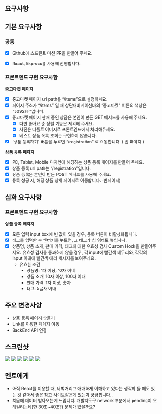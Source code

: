 ## 요구사항

## 기본 요구사항

### 공통

- [x] Github에 스프린트 미션 PR을 만들어 주세요.

- [x] React, Express를 사용해 진행합니다.

### 프론트엔드 구현 요구사항

**중고마켓 페이지**

- [x] 중고마켓 페이지 url path를 “/items”으로 설정하세요.
- [x] 페이지 주소가 “/items” 일 때 상단내비게이션바의 “중고마켓" 버튼의 색상은 “3692FF”입니다.
- [x] 중고마켓 페이지 판매 중인 상품은 본인이 만든 GET 메서드를 사용해 주세요.
  - [x] 다만 좋아요 순 정렬 기능은 제외해 주세요.
  - [x] 사진은 디폴트 이미지로 프론트엔드에서 처리해주세요.
  - [x] 베스트 상품 목록 조회는 구현하지 않습니다.
- [x] '상품 등록하기' 버튼을 누르면 “/registration” 로 이동합니다. ( 빈 페이지 )

**상품 등록 페이지**

- [x] PC, Tablet, Mobile 디자인에 해당하는 상품 등록 페이지를 만들어 주세요.
- [x] 상품 등록 url path는 “/registration”입니다.
- [x] 상품 등록은 본인이 만든 POST 메서드를 사용해 주세요.
- [x] 등록 성공 시, 해당 상품 상세 페이지로 이동합니다. (빈페이지)

## 심화 요구사항

### 프론트엔드 구현 요구사항

**상품 등록 페이지**

- [x] 모든 입력 input box에 빈 값이 있을 경우, 등록 버튼이 비활성화됩니다.
- [x] 태그를 입력한 후 엔터키를 누르면, 그 태그가 칩 형태로 쌓입니다.
- [x] 상품명, 상품 소개, 판매 가격, 태그에 대한 유효성 검사 Custom Hook을 만들어주세요. 유효성 검사를 통과하지 않을 경우, 각 input에 빨간색 테두리와, 각각의 Input 아래에 빨간색 에러 메시지를 보여주세요.
  - 유효한 조건
    - 상품명: 1자 이상, 10자 이내
    - 상품 소개: 10자 이상, 100자 이내
    - 판매 가격: 1자 이상, 숫자
    - 태그: 5글자 이내

## 주요 변경사항

- 상품 등록 페이지 만들기
- Link를 이용한 페이지 이동
- BackEnd API 연결

## 스크린샷

![](https://velog.velcdn.com/images/pmj9498/post/bc924dc7-f217-424d-b1e4-4606b342a30d/image.png)
![](https://velog.velcdn.com/images/pmj9498/post/64c72e3a-fec0-4ddb-a900-3307c9c19088/image.png)
![](https://velog.velcdn.com/images/pmj9498/post/668b665f-86ad-415a-a562-3c71638524e8/image.png)
![](https://velog.velcdn.com/images/pmj9498/post/9dd47414-2521-4832-af26-73740437e7bd/image.png)
![](https://velog.velcdn.com/images/pmj9498/post/800923f6-7e2f-4bef-9b07-b76186489879/image.png)
![](https://velog.velcdn.com/images/pmj9498/post/03fa040d-b512-49c6-a677-1f8db7ae30f3/image.png)

## 멘토에게

- 아직 React를 이용할 때, 버벅거리고 애매하게 이해하고 있다는 생각이 들 때도 있는 것 같아서 좋은 참고 사이트같은게 있는지 궁금합니다..
- 처음에 데이터 받아오는게 느립니다. 개발자도구 network 부분에서 pending이 오래걸리는데(한 30초~40초?) 문제가 있을까요?
